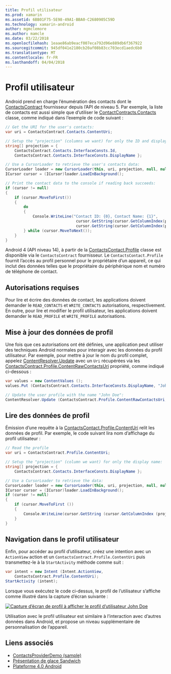 ```yaml
---
title: Profil utilisateur
ms.prod: xamarin
ms.assetid: 6BB01F75-5E98-49A1-BBA0-C2680905C59D
ms.technology: xamarin-android
author: mgmclemore
ms.author: mamcle
ms.date: 03/22/2018
ms.openlocfilehash: 1eaae86ab9eacf007eca792d96e889db6f367922
ms.sourcegitcommit: 945df041e2180cb20af08b83cc703ecd1aedc6b0
ms.translationtype: MT
ms.contentlocale: fr-FR
ms.lasthandoff: 04/04/2018
---
```

# <a name="user-profile"></a>Profil utilisateur

Android prend en charge l’énumération des contacts dont le [ContactsContract](https://developer.xamarin.com/api/type/Android.Provider.ContactsContract/) fournisseur depuis l’API de niveau 5. Par exemple, la liste de contacts est aussi simple que d’utiliser le [ContactContracts.Contacts](https://developer.xamarin.com/api/type/Android.Provider.ContactsContract+Contacts/) classe, comme indiqué dans l’exemple de code suivant :

```csharp
// Get the URI for the user's contacts:
var uri = ContactsContract.Contacts.ContentUri;

// Setup the "projection" (columns we want) for only the ID and display name:
string[] projection = {
    ContactsContract.Contacts.InterfaceConsts.Id, 
    ContactsContract.Contacts.InterfaceConsts.DisplayName };

// Use a CursorLoader to retrieve the user's contacts data:
CursorLoader loader = new CursorLoader(this, uri, projection, null, null, null);
ICursor cursor = (ICursor)loader.LoadInBackground();

// Print the contact data to the console if reading back succeeds:
if (cursor != null)
{
    if (cursor.MoveToFirst())
    {
        do
        {
            Console.WriteLine("Contact ID: {0}, Contact Name: {1}",
                               cursor.GetString(cursor.GetColumnIndex(projection[0])),
                               cursor.GetString(cursor.GetColumnIndex(projection[1])));
        } while (cursor.MoveToNext());
    }
}
```

Android 4 (API niveau 14), à partir de la [ContactsContact.Profile](https://developer.xamarin.com/api/type/Android.Provider.ContactsContract+Profile/) classe est disponible via le `ContactsContract` fournisseur. Le `ContactsContact.Profile` fournit l’accès au profil personnel pour le propriétaire d’un appareil, ce qui inclut des données telles que le propriétaire du périphérique nom et numéro de téléphone de contact.


## <a name="required-permissions"></a>Autorisations requises

Pour lire et écrire des données de contact, les applications doivent demander le `READ_CONTACTS` et `WRITE_CONTACTS` autorisations, respectivement.
En outre, pour lire et modifier le profil utilisateur, les applications doivent demander le `READ_PROFILE` et `WRITE_PROFILE` autorisations.


## <a name="updating-profile-data"></a>Mise à jour des données de profil

Une fois que ces autorisations ont été définies, une application peut utiliser des techniques Android normales pour interagir avec les données du profil utilisateur. Par exemple, pour mettre à jour le nom du profil complet, appelez [ContentResolver.Update](https://developer.xamarin.com/api/member/Android.Content.ContentResolver.Update) avec un `Uri` récupérées via les [ContactsContract.Profile.ContentRawContactsUri](https://developer.xamarin.com/api/property/Android.Provider.ContactsContract+Profile.ContentRawContactsUri/) propriété, comme indiqué ci-dessous :

```csharp
var values = new ContentValues ();
values.Put (ContactsContract.Contacts.InterfaceConsts.DisplayName, "John Doe");

// Update the user profile with the name "John Doe":
ContentResolver.Update (ContactsContract.Profile.ContentRawContactsUri, values, null, null);
```

## <a name="reading-profile-data"></a>Lire des données de profil

Émission d’une requête à la [ContactsContact.Profile.ContentUri](https://developer.xamarin.com/api/property/Android.Provider.ContactsContract+Profile.ContentUri/) relit les données de profil. Par exemple, le code suivant lira nom d’affichage du profil utilisateur :

```csharp
// Read the profile
var uri = ContactsContract.Profile.ContentUri;

// Setup the "projection" (column we want) for only the display name:
string[] projection = {
    ContactsContract.Contacts.InterfaceConsts.DisplayName };

// Use a CursorLoader to retrieve the data:
CursorLoader loader = new CursorLoader(this, uri, projection, null, null, null);
ICursor cursor = (ICursor)loader.LoadInBackground();
if (cursor != null)
{
    if (cursor.MoveToFirst ())
    {
        Console.WriteLine(cursor.GetString (cursor.GetColumnIndex (projection [0])));
    }
}
```

## <a name="navigating-to-the-user-profile"></a>Navigation dans le profil utilisateur

Enfin, pour accéder au profil d’utilisateur, créez une intention avec un `ActionView` action et un `ContactsContract.Profile.ContentUri` puis transmettez-le à la `StartActivity` méthode comme suit :

```csharp
var intent = new Intent (Intent.ActionView,
    ContactsContract.Profile.ContentUri);           
StartActivity (intent);
```

Lorsque vous exécutez le code ci-dessus, le profil de l’utilisateur s’affiche comme illustré dans la capture d’écran suivante :

[![Capture d’écran de profil à afficher le profil d’utilisateur John Doe](user-profile-images/01-profile-screen-sml.png)](user-profile-images/01-profile-screen.png#lightbox)

Utilisation avec le profil utilisateur est similaire à l’interaction avec d’autres données dans Android, et propose un niveau supplémentaire de personnalisation de l’appareil.



## <a name="related-links"></a>Liens associés

- [ContactsProviderDemo (sample)](https://developer.xamarin.com/samples/monodroid/ContactsProviderDemo/)
- [Présentation de glace Sandwich](http://www.android.com/about/ice-cream-sandwich/)
- [Plateforme 4.0 Android](http://developer.android.com/sdk/android-4.0.html)
